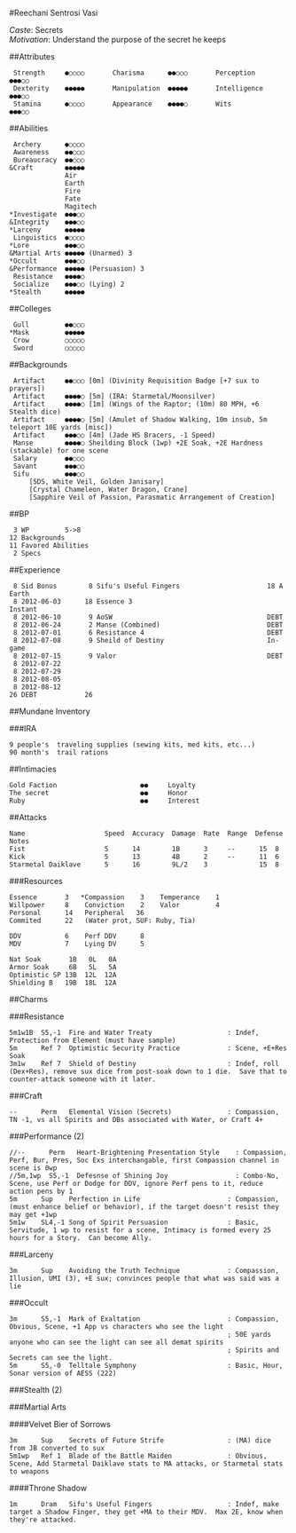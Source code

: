 #Reechani Sentrosi Vasi

*Caste*: Secrets<br />
*Motivation*: Understand the purpose of the secret he keeps

##Attributes

     Strength     ●○○○○       Charisma      ●●○○○       Perception    ●●●○○
     Dexterity    ●●●●●       Manipulation  ●●●●●       Intelligence  ●●●○○
     Stamina      ●○○○○       Appearance    ●●●●○       Wits          ●●●○○

##Abilities

     Archery      ●○○○○
     Awareness    ●●○○○
     Bureaucracy  ●●○○○
    &Craft        ●●●●●
                  Air
                  Earth
                  Fire
                  Fate
                  Magitech
    *Investigate  ●●●○○
    &Integrity    ●●●○○
    *Larceny      ●●●●●
     Linguistics  ●○○○○
    *Lore         ●●●○○
    &Martial Arts ●●●●● (Unarmed) 3
    *Occult       ●●●○○
    &Performance  ●●●●● (Persuasion) 3
     Resistance   ●●●●○
     Socialize    ●●●○○ (Lying) 2
    *Stealth      ●●●●●

##Colleges

     Gull         ●●○○○
    *Mask         ●●●●●
     Crow         ○○○○○
     Sword        ○○○○○

##Backgrounds

     Artifact     ●●○○○ [0m] (Divinity Requisition Badge [+7 sux to prayers])
     Artifact     ●●●●○ [5m] (IRA: Starmetal/Moonsilver)
     Artifact     ●●●●○ [1m] (Wings of the Raptor; (10m) 80 MPH, +6 Stealth dice)
     Artifact     ●●●●○ [5m] (Amulet of Shadow Walking, 10m insub, 5m teleport 10E yards [misc])
     Artifact     ●●●○○ [4m] (Jade HS Bracers, -1 Speed)
     Manse        ●●●●○ Sheilding Block (1wp) +2E Soak, +2E Hardness (stackable) for one scene
     Salary       ●●○○○
     Savant       ●●●○○
     Sifu         ●●●○○
         [5DS, White Veil, Golden Janisary]
         [Crystal Chameleon, Water Dragon, Crane]
         [Sapphire Veil of Passion, Parasmatic Arrangement of Creation]

##BP

     3 WP         5->8
    12 Backgrounds
    11 Favored Abilities
     2 Specs

##Experience

     8 Sid Bonus        8 Sifu's Useful Fingers                      18 A Earth
     8 2012-06-03      18 Essence 3                                  Instant
     8 2012-06-10       9 AoSW                                       DEBT
     8 2012-06-24       2 Manse (Combined)                           DEBT
     8 2012-07-01       6 Resistance 4                               DEBT
     8 2012-07-08       9 Sheild of Destiny                          In-game
     8 2012-07-15       9 Valor                                      DEBT
     8 2012-07-22
     8 2012-07-29
     8 2012-08-05
     8 2012-08-12
    26 DEBT            26


##Mundane Inventory

###IRA

    9 people's  traveling supplies (sewing kits, med kits, etc...)
    90 month's  trail rations

##Intimacies

    Gold Faction                     ●●     Loyalty
    The secret                       ●●     Honor
    Ruby                             ●●     Interest

##Attacks

    Name                    Speed  Accuracy  Damage  Rate  Range  Defense  Notes
    Fist                    5      14        1B      3     --      15  8
    Kick                    5      13        4B      2     --      11  6
    Starmetal Daiklave      5      16        9L/2    3             15  8

###Resources

    Essence       3   *Compassion    3    Temperance    1
    Willpower     8    Conviction    2    Valor         4
    Personal      14   Peripheral   36
    Commited      22   (Water prot, SUF: Ruby, Tia)

    DDV           6    Perf DDV      8
    MDV           7    Lying DV      5

    Nat Soak       1B   0L   0A
    Armor Soak     6B   5L   5A
    Optimistic SP 13B  12L  12A
    Shielding B   19B  18L  12A

##Charms

###Resistance

    5m1w1B  S5,-1  Fire and Water Treaty                   : Indef, Protection from Element (must have sample)
    5m      Ref 7  Optimistic Security Practice            : Scene, +E+Res Soak
    3m1w    Ref 7  Shield of Destiny                       : Indef, roll (Dex+Res), remove sux dice from post-soak down to 1 die.  Save that to counter-attack someone with it later.

###Craft

    --      Perm   Elemental Vision (Secrets)              : Compassion, TN -1, vs all Spirits and DBs associated with Water, or Craft 4+

###Performance (2)

    //--      Perm   Heart-Brightening Presentation Style    : Compassion, Perf, Bur, Pres, Soc Exs interchangable, first Compassion channel in scene is 0wp
    //5m,1wp  S5,-1  Defesnse of Shining Joy                 : Combo-No, Scene, use Perf or Dodge for DDV, ignore Perf pens to it, reduce action pens by 1
    5m      Sup    Perfection in Life                      : Compassion, (must enhance belief or behavior), if the target doesn't resist they may get +1wp
    5m1w    SL4,-1 Song of Spirit Persuasion               : Basic, Servitude, 1 wp to resist for a scene, Intimacy is formed every 25 hours for a Story.  Can become Ally.

###Larceny

    3m      Sup    Avoiding the Truth Technique            : Compassion, Illusion, UMI (3), +E sux; convinces people that what was said was a lie

###Occult

    3m      S5,-1  Mark of Exaltation                      : Compassion, Obvious, Scene, +1 App vs characters who see the light
                                                           ; 50E yards anyone who can see the light can see all demat spirits
                                                           ; Spirits and Secrets can see the light.
    5m      S5,-0  Telltale Symphony                       : Basic, Hour, Sonar version of AESS (222)

###Stealth (2)

###Martial Arts

####Velvet Bier of Sorrows

    3m      Sup    Secrets of Future Strife                : (MA) dice from JB converted to sux
    5m1wp   Ref 1  Blade of the Battle Maiden              : Obvious, Scene, Add Starmetal Daiklave stats to MA attacks, or Starmetal stats to weapons

####Throne Shadow

    1m      Dram   Sifu's Useful Fingers                   : Indef, make target a Shadow Finger, they get +MA to their MDV.  Max 2E, know when they're attacked.
